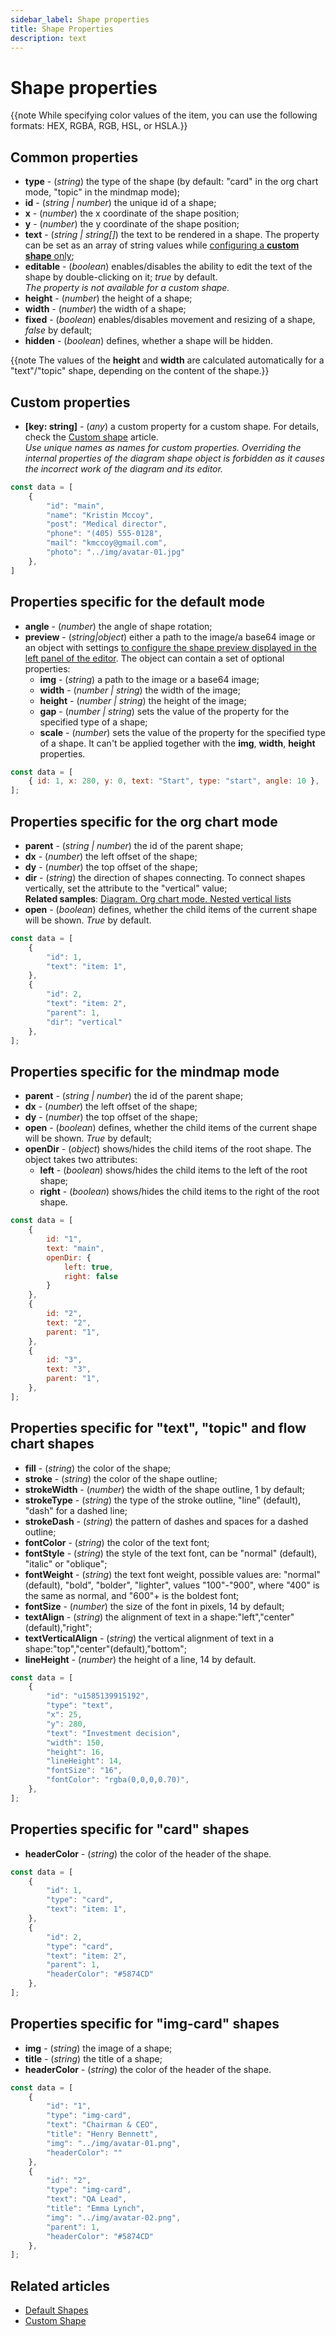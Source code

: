```yaml
---
sidebar_label: Shape properties
title: Shape Properties
description: text
---
```


# Shape properties

{{note While specifying color values of the item, you can use the following formats: HEX, RGBA, RGB, HSL, or HSLA.}}

## Common properties

- **type** - (*string*) the type of the shape (by default: "card" in the org chart mode, "topic" in the mindmap mode);
- **id** - (*string | number*) the unique id of a shape;
- **x** - (*number*) the x coordinate of the shape position;
- **y** - (*number*) the y coordinate of the shape position;
- **text** - (*string | string[]*) the text to be rendered in a shape. The property can be set as an array of string values while [configuring a **custom shape** only](../../shapes/custom_shape/);
- **editable** - (*boolean*) enables/disables the ability to edit the text of the shape by double-clicking on it; *true* by default. <br>*The property is not available for a custom shape.*
- **height** - (*number*) the height of a shape;
- **width** - (*number*) the width of a shape;
- **fixed** - (*boolean*) enables/disables movement and resizing of a shape, *false* by default;
- **hidden** - (*boolean*) defines, whether a shape will be hidden.

{{note The values of the **height** and **width** are calculated automatically for a "text"/"topic" shape, depending on the content of the shape.}}

## Custom properties

- **[key: string]** - (*any*) a custom property for a custom shape. For details, check the [Custom shape](../custom_shape/) article. <br>*Use unique names as names for custom properties. Overriding the internal properties of the diagram shape object is forbidden as it causes the incorrect work of the diagram and its editor.*

~~~js
const data = [
    {
        "id": "main",
        "name": "Kristin Mccoy",
        "post": "Medical director",
        "phone": "(405) 555-0128",
        "mail": "kmccoy@gmail.com",
        "photo": "../img/avatar-01.jpg"
    },
]
~~~

## Properties specific for the default mode

- **angle** - (*number*) the angle of shape rotation;
- **preview** - (*string|object*) either a path to the image/a base64 image or an object with settings [to configure the shape preview displayed in the left panel of the editor](../../guides/diagram_editor/left_panel/#setting-shape-preview). The object can contain a set of optional properties:
  - **img** - (*string*) a path to the image or a base64 image;
  - **width** - (*number | string*) the width of the image;
  - **height** - (*number | string*) the height of the image;
  - **gap** - (*number | string*) sets the value of the [](../api/editor/gappreview_property.md) property for the specified type of a shape;
  - **scale** - (*number*) sets the value of the [](../api/editor/scalepreview_property.md) property for the specified type of a shape. It can't be applied together with the **img**, **width**, **height** properties.

~~~js
const data = [
    { id: 1, x: 280, y: 0, text: "Start", type: "start", angle: 10 },
];
~~~

## Properties specific for the org chart mode

- **parent** - (*string | number*) the id of the parent shape;
- **dx** - (*number*) the left offset of the shape;
- **dy** - (*number*) the top offset of the shape;
- **dir** - (*string*) the direction of shapes connecting. To connect shapes vertically, set the attribute to the "vertical" value;<br>**Related samples**: [Diagram. Org chart mode. Nested vertical lists](https://snippet.dhtmlx.com/98tzmzpg)
- **open** - (*boolean*) defines, whether the child items of the current shape will be shown. *True* by default.

~~~js
const data = [
    {
        "id": 1,
        "text": "item: 1",
    },
    {
        "id": 2,
        "text": "item: 2",
        "parent": 1,
        "dir": "vertical"
    },
];
~~~

## Properties specific for the mindmap mode

- **parent** - (*string | number*) the id of the parent shape;
- **dx** - (*number*) the left offset of the shape;
- **dy** - (*number*) the top offset of the shape;
- **open** - (*boolean*) defines, whether the child items of the current shape will be shown. *True* by default;
- **openDir** - (*object*) shows/hides the child items of the root shape. The object takes two attributes:
    - **left** - (*boolean*) shows/hides the child items to the left of the root shape;
    - **right** - (*boolean*) shows/hides the child items to the right of the root shape.

~~~js
const data = [
    {
        id: "1",
        text: "main",
        openDir: {
            left: true,
            right: false
        }
    },
    {
        id: "2",
        text: "2",
        parent: "1",
    },
    {
        id: "3",
        text: "3",
        parent: "1",
    },
];
~~~

## Properties specific for "text", "topic" and flow chart shapes

- **fill** - (*string*) the color of the shape;
- **stroke** - (*string*) the color of the shape outline;
- **strokeWidth** - (*number*) the width of the shape outline, 1 by default;
- **strokeType** - (*string*) the type of the stroke outline, "line" (default), "dash" for a dashed line;
- **strokeDash** - (*string*) the pattern of dashes and spaces for a dashed outline;
- **fontColor** - (*string*) the color of the text font;
- **fontStyle** - (*string*) the style of the text font, can be "normal" (default), "italic" or "oblique";
- **fontWeight** - (*string*) the text font weight, possible values are: "normal" (default), "bold", "bolder", "lighter", values "100"-"900", where "400" is the same as normal, and "600"+ is the boldest font;
- **fontSize** - (*number*) the size of the font in pixels, 14 by default;
- **textAlign** - (*string*) the alignment of text in a shape:"left","center"(default),"right";
- **textVerticalAlign** - (*string*) the vertical alignment of text in a shape:"top","center"(default),"bottom";
- **lineHeight** - (*number*) the height of a line, 14 by default.

~~~js
const data = [
    {
        "id": "u1585139915192",
        "type": "text",
        "x": 25,
        "y": 280,
        "text": "Investment decision",
        "width": 150,
        "height": 16,
        "lineHeight": 14,
        "fontSize": "16",
        "fontColor": "rgba(0,0,0,0.70)",
    },
];
~~~

## Properties specific for "card" shapes

- **headerColor** - (*string*) the color of the header of the shape.

~~~js
const data = [
    {
        "id": 1,
        "type": "card",
        "text": "item: 1",
    },
    {
        "id": 2,
        "type": "card",
        "text": "item: 2",
        "parent": 1,
        "headerColor": "#5874CD"
    },
];
~~~

## Properties specific for "img-card" shapes

- **img** - (*string*) the image of a shape;
- **title** - (*string*) the title of a shape;
- **headerColor** - (*string*) the color of the header of the shape.

~~~js
const data = [
    {
        "id": "1",
        "type": "img-card",
        "text": "Chairman & CEO",
        "title": "Henry Bennett",
        "img": "../img/avatar-01.png",
        "headerColor": ""
    },
    {
        "id": "2",
        "type": "img-card",
        "text": "QA Lead",
        "title": "Emma Lynch",
        "img": "../img/avatar-02.png",
        "parent": 1,
        "headerColor": "#5874CD" 
    },
];
~~~

## Related articles

- [Default Shapes](../../shapes/default_shapes/)
- [Custom Shape](../../shapes/custom_shape/)